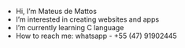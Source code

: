 -  Hi, I’m Mateus de Mattos
-  I’m interested in creating websites and apps
-  I’m currently learning C language
-  How to reach me: whatsapp - +55 (47) 91902445 

<!---
mattos-mateus/mattos-mateus is a ✨ special ✨ repository because its `README.md` (this file) appears on your GitHub profile.
You can click the Preview link to take a look at your changes.
--->
